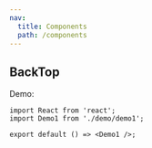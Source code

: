 ```yaml
---
nav:
  title: Components
  path: /components
---
```


## BackTop

Demo:

```tsx
import React from 'react';
import Demo1 from './demo/demo1';

export default () => <Demo1 />;
```
